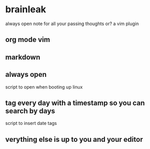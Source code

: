 # brainleak
always open note for all your passing thoughts or? a vim plugin

## org mode vim 
## markdown
## always open
script to open when booting up linux
## tag every day with a timestamp so you can search by days
script to insert date tags
## verything else is up to you and your editor

